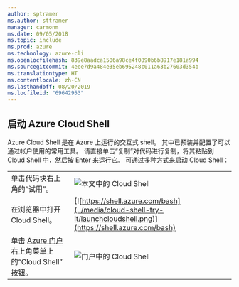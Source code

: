 ```yaml
---
author: sptramer
ms.author: sttramer
manager: carmonm
ms.date: 09/05/2018
ms.topic: include
ms.prod: azure
ms.technology: azure-cli
ms.openlocfilehash: 839e8aadca1506a98ce4f0890b6b8917e181a994
ms.sourcegitcommit: 4eee7d9a484e35eb695248c011a63b27603d354b
ms.translationtype: HT
ms.contentlocale: zh-CN
ms.lasthandoff: 08/20/2019
ms.locfileid: "69642953"
---
```

## <a name="launch-azure-cloud-shell"></a>启动 Azure Cloud Shell

Azure Cloud Shell 是在 Azure 上运行的交互式 shell。 其中已预装并配置了可以通过帐户使用的常用工具。 请直接单击“复制”对代码进行复制，将其粘贴到 Cloud Shell 中，然后按 Enter 来运行它。   可通过多种方式来启动 Cloud Shell：

|   | |
|-----------------------------------------------|---|
| 单击代码块右上角的“试用”。  | ![本文中的 Cloud Shell](../media/cloud-shell-try-it/cli-try-it.png) |
| 在浏览器中打开 Cloud Shell。 | [![https://shell.azure.com/bash](../media/cloud-shell-try-it/launchcloudshell.png)](https://shell.azure.com/bash) |
| 单击 [Azure 门户](https://portal.azure.com)右上角菜单上的“Cloud Shell”  按钮。 | ![门户中的 Cloud Shell](../media/cloud-shell-try-it/cloud-shell-menu.png) |
